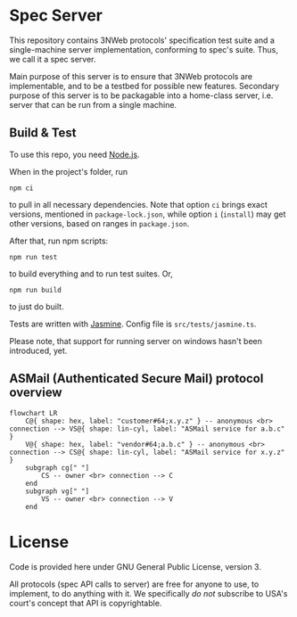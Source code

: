 
# Spec Server

This repository contains 3NWeb protocols' specification test suite and a single-machine server implementation, conforming to spec's suite.
Thus, we call it a spec server.

Main purpose of this server is to ensure that 3NWeb protocols are implementable, and to be a testbed for possible new features.
Secondary purpose of this server is to be packagable into a home-class server, i.e. server that can be run from a single machine.

## Build & Test

To use this repo, you need [Node.js](https://nodejs.org/).

When in the project's folder, run
```
npm ci
```
to pull in all necessary dependencies. Note that option `ci` brings exact versions, mentioned in `package-lock.json`, while option `i` (`install`) may get other versions, based on ranges in `package.json`.

After that, run npm scripts:
```
npm run test
```
to build everything and to run test suites. Or,
```
npm run build
```
to just do built.

Tests are written with [Jasmine](https://jasmine.github.io/).
Config file is `src/tests/jasmine.ts`.

Please note, that support for running server on windows hasn't been introduced, yet.

## ASMail (Authenticated Secure Mail) protocol overview

```mermaid
flowchart LR
	C@{ shape: hex, label: "customer#64;x.y.z" } -- anonymous <br> connection --> VS@{ shape: lin-cyl, label: "ASMail service for a.b.c" }
	V@{ shape: hex, label: "vendor#64;a.b.c" } -- anonymous <br> connection --> CS@{ shape: lin-cyl, label: "ASMail service for x.y.z" }
	subgraph cg[" "]
		CS -- owner <br> connection --> C
	end
	subgraph vg[" "]
		VS -- owner <br> connection --> V
	end
```

# License

Code is provided here under GNU General Public License, version 3.

All protocols (spec API calls to server) are free for anyone to use, to implement, to do anything with it.
We specifically *do not* subscribe to USA's court's concept that API is copyrightable.
